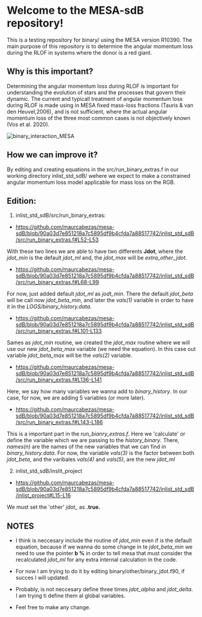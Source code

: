 # Welcome to the MESA-sdB repository! 
This is a testing repository for binary/ using the MESA version R10390. The main purpose of this repository is to determine the angular momentum loss during the RLOF in systems where the donor is a red giant.

## Why is this important?

Determining the angular momentum loss during RLOF is important for understanding the evolution of stars and the processes that govern their dynamic. The current and typicall treatment of angular momentum loss during RLOF is made using in MESA fixed mass-loss fractions (Tauris & van den Heuvel,2006), and is not sufficient, where the actual angular momentum loss of the three most common cases is not objectively known (Vos et al. 2020).

![binary_interaction_MESA](https://user-images.githubusercontent.com/8492276/229100181-cf5664e3-430b-48b3-bd63-52c3ce0b2a73.png)

## How we can improve it?

By editing and creating equations in the src/run_binary_extras.f in our working directory inlist_std_sdB/ wehere we expect to make a constrained angular momentum loss model applicable for mass loss on the RGB.

## Edition:

1) inlist_std_sdB/src/run_binary_extras:

  - https://github.com/maurcabezas/mesa-sdB/blob/90a03d7e851218a7c5895df9b4cfda7a88517742/inlist_std_sdB/src/run_binary_extras.f#L52-L53

With these two lines we are able to have two differents **Jdot**, where the *jdot_min* is the default *jdot_ml* and, the *jdot_max* will be *extra_other_jdot*.

  - https://github.com/maurcabezas/mesa-sdB/blob/90a03d7e851218a7c5895df9b4cfda7a88517742/inlist_std_sdB/src/run_binary_extras.f#L68-L99

For now, just added default *jdot_ml* as *jodt_min*. There the default *jdot_beta* will be call now *jdot_beta_min*, and later the *vals(1)* variable in order to have it in the *LOGS/binary_history.data*.

  - https://github.com/maurcabezas/mesa-sdB/blob/90a03d7e851218a7c5895df9b4cfda7a88517742/inlist_std_sdB/src/run_binary_extras.f#L101-L133

Sames as *jdot_min* routine, we created the *jdot_max* routine where we will use our new *jdot_beta_max* variable (we need the equation). In this case out variable *jdot_beta_max* will be the *vals(2)* variable.

  - https://github.com/maurcabezas/mesa-sdB/blob/90a03d7e851218a7c5895df9b4cfda7a88517742/inlist_std_sdB/src/run_binary_extras.f#L136-L141

Here, we say how many variables we wanna add to *binary_history*. In our case, for now, we are adding 5 variables (or more later).

  - https://github.com/maurcabezas/mesa-sdB/blob/90a03d7e851218a7c5895df9b4cfda7a88517742/inlist_std_sdB/src/run_binary_extras.f#L143-L186

This is a important part in the *run_bianry_extras.f*. Here we 'calculate' or define the variable which we are passing to the *history_binary*. 
There, *names(n)* are the names of the new variables that we can find in *binary_history.data*. For now, the variable *vals(3)* is the factor between both *jdot_beta*, and the varibales *vals(4)* and *vals(5)*, are the new *jdot_ml* 

2) inlist_std_sdB/inslit_project

  - https://github.com/maurcabezas/mesa-sdB/blob/90a03d7e851218a7c5895df9b4cfda7a88517742/inlist_std_sdB/inlist_project#L15-L16

We must set the 'other' *jdot_* as **.true.**


## NOTES

  - I think is neccesary include the routine of *jdot_min* even if is the default equation, because if we wanna do some change in te *jdot_beta_min* we need to use the pointer **b %** in order to tell mesa that must consider the recalculated *jdot_ml* for any extra internal calculation in the code. 

  - For now I am trying to do it by editing binary/other/binary_jdot.f90, if succes I will updated.

  - Probably, is not neccesary define three times *jdot_alpha* and *jdot_delta*. I am trying ti define them al global variables. 
  
  - Feel free to make any change.

